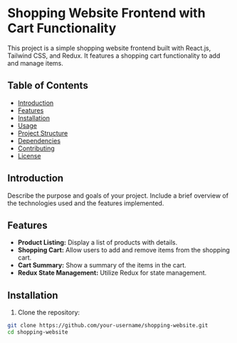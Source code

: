 # Shopping Website Frontend with Cart Functionality

This project is a simple shopping website frontend built with React.js, Tailwind CSS, and Redux. It features a shopping cart functionality to add and manage items.

## Table of Contents

- [Introduction](#introduction)
- [Features](#features)
- [Installation](#installation)
- [Usage](#usage)
- [Project Structure](#project-structure)
- [Dependencies](#dependencies)
- [Contributing](#contributing)
- [License](#license)

## Introduction

Describe the purpose and goals of your project. Include a brief overview of the technologies used and the features implemented.

## Features

- **Product Listing:** Display a list of products with details.
- **Shopping Cart:** Allow users to add and remove items from the shopping cart.
- **Cart Summary:** Show a summary of the items in the cart.
- **Redux State Management:** Utilize Redux for state management.

## Installation

1. Clone the repository:

```bash
git clone https://github.com/your-username/shopping-website.git
cd shopping-website
